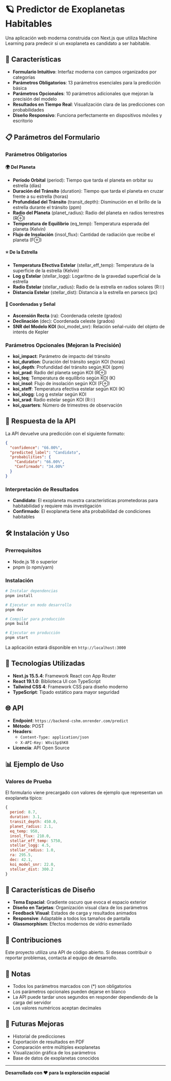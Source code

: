 # 🪐 Predictor de Exoplanetas Habitables

Una aplicación web moderna construida con Next.js que utiliza Machine Learning para predecir si un exoplaneta es candidato a ser habitable.

## 🚀 Características

- **Formulario Intuitivo**: Interfaz moderna con campos organizados por categorías
- **Parámetros Obligatorios**: 13 parámetros esenciales para la predicción básica
- **Parámetros Opcionales**: 10 parámetros adicionales que mejoran la precisión del modelo
- **Resultados en Tiempo Real**: Visualización clara de las predicciones con probabilidades
- **Diseño Responsivo**: Funciona perfectamente en dispositivos móviles y escritorio

## 📋 Parámetros del Formulario

### Parámetros Obligatorios

#### 🌍 Del Planeta
- **Período Orbital** (period): Tiempo que tarda el planeta en orbitar su estrella (días)
- **Duración del Tránsito** (duration): Tiempo que tarda el planeta en cruzar frente a su estrella (horas)
- **Profundidad del Tránsito** (transit_depth): Disminución en el brillo de la estrella durante el tránsito (ppm)
- **Radio del Planeta** (planet_radius): Radio del planeta en radios terrestres (R⊕)
- **Temperatura de Equilibrio** (eq_temp): Temperatura esperada del planeta (Kelvin)
- **Flujo de Insolación** (insol_flux): Cantidad de radiación que recibe el planeta (F⊕)

#### ⭐ De la Estrella
- **Temperatura Efectiva Estelar** (stellar_eff_temp): Temperatura de la superficie de la estrella (Kelvin)
- **Log g Estelar** (stellar_logg): Logaritmo de la gravedad superficial de la estrella
- **Radio Estelar** (stellar_radius): Radio de la estrella en radios solares (R☉)
- **Distancia Estelar** (stellar_dist): Distancia a la estrella en parsecs (pc)

#### 📍 Coordenadas y Señal
- **Ascensión Recta** (ra): Coordenada celeste (grados)
- **Declinación** (dec): Coordenada celeste (grados)
- **SNR del Modelo KOI** (koi_model_snr): Relación señal-ruido del objeto de interés de Kepler

### Parámetros Opcionales (Mejoran la Precisión)

- **koi_impact**: Parámetro de impacto del tránsito
- **koi_duration**: Duración del tránsito según KOI (horas)
- **koi_depth**: Profundidad del tránsito según KOI (ppm)
- **koi_prad**: Radio del planeta según KOI (R⊕)
- **koi_teq**: Temperatura de equilibrio según KOI (K)
- **koi_insol**: Flujo de insolación según KOI (F⊕)
- **koi_steff**: Temperatura efectiva estelar según KOI (K)
- **koi_slogg**: Log g estelar según KOI
- **koi_srad**: Radio estelar según KOI (R☉)
- **koi_quarters**: Número de trimestres de observación

## 🎯 Respuesta de la API

La API devuelve una predicción con el siguiente formato:

```json
{
  "confidence": "66.00%",
  "predicted_label": "Candidato",
  "probabilities": {
    "Candidato": "66.00%",
    "Confirmado": "34.00%"
  }
}
```

### Interpretación de Resultados

- **Candidato**: El exoplaneta muestra características prometedoras para habitabilidad y requiere más investigación
- **Confirmado**: El exoplaneta tiene alta probabilidad de condiciones habitables

## 🛠️ Instalación y Uso

### Prerrequisitos
- Node.js 18 o superior
- pnpm (o npm/yarn)

### Instalación

```bash
# Instalar dependencias
pnpm install

# Ejecutar en modo desarrollo
pnpm dev

# Compilar para producción
pnpm build

# Ejecutar en producción
pnpm start
```

La aplicación estará disponible en `http://localhost:3000`

## 🔬 Tecnologías Utilizadas

- **Next.js 15.5.4**: Framework React con App Router
- **React 19.1.0**: Biblioteca UI con TypeScript
- **Tailwind CSS 4**: Framework CSS para diseño moderno
- **TypeScript**: Tipado estático para mayor seguridad

## 🌐 API

- **Endpoint**: `https://backend-cshm.onrender.com/predict`
- **Método**: POST
- **Headers**:
  - `Content-Type: application/json`
  - `X-API-Key: WXviSp$hK8`
- **Licencia**: API Open Source

## 📊 Ejemplo de Uso

### Valores de Prueba

El formulario viene precargado con valores de ejemplo que representan un exoplaneta típico:

```javascript
{
  period: 8.7,
  duration: 3.1,
  transit_depth: 450.0,
  planet_radius: 2.1,
  eq_temp: 950,
  insol_flux: 210.0,
  stellar_eff_temp: 5750,
  stellar_logg: 4.5,
  stellar_radius: 1.0,
  ra: 295.5,
  dec: 42.1,
  koi_model_snr: 22.0,
  stellar_dist: 300.2
}
```

## 🎨 Características de Diseño

- **Tema Espacial**: Gradiente oscuro que evoca el espacio exterior
- **Diseño en Tarjetas**: Organización visual clara de los parámetros
- **Feedback Visual**: Estados de carga y resultados animados
- **Responsive**: Adaptable a todos los tamaños de pantalla
- **Glassmorphism**: Efectos modernos de vidrio esmerilado

## 🤝 Contribuciones

Este proyecto utiliza una API de código abierto. Si deseas contribuir o reportar problemas, contacta al equipo de desarrollo.

## 📝 Notas

- Todos los parámetros marcados con (*) son obligatorios
- Los parámetros opcionales pueden dejarse en blanco
- La API puede tardar unos segundos en responder dependiendo de la carga del servidor
- Los valores numéricos aceptan decimales

## 🔮 Futuras Mejoras

- Historial de predicciones
- Exportación de resultados en PDF
- Comparación entre múltiples exoplanetas
- Visualización gráfica de los parámetros
- Base de datos de exoplanetas conocidos

---

**Desarrollado con ❤️ para la exploración espacial**
